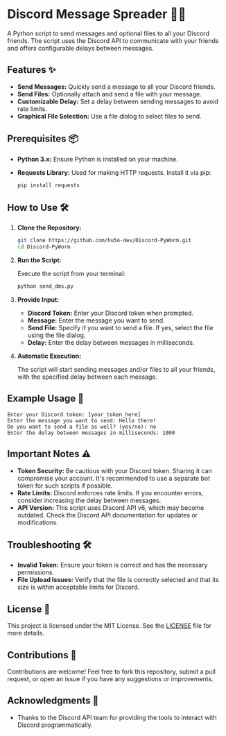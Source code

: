 # Discord Message Spreader 📩💬

A Python script to send messages and optional files to all your Discord friends. The script uses the Discord API to communicate with your friends and offers configurable delays between messages.

## Features ✨

- **Send Messages:** Quickly send a message to all your Discord friends.
- **Send Files:** Optionally attach and send a file with your message.
- **Customizable Delay:** Set a delay between sending messages to avoid rate limits.
- **Graphical File Selection:** Use a file dialog to select files to send.

## Prerequisites 📦

- **Python 3.x:** Ensure Python is installed on your machine.
- **Requests Library:** Used for making HTTP requests. Install it via pip:

  ```bash
  pip install requests
  ```

## How to Use 🛠️

1. **Clone the Repository:**

   ```bash
   git clone https://github.com/hu5o-dev/Discord-PyWorm.git
   cd Discord-PyWorm
   ```

2. **Run the Script:**

   Execute the script from your terminal:

   ```bash
   python send_dms.py
   ```

3. **Provide Input:**

   - **Discord Token:** Enter your Discord token when prompted.
   - **Message:** Enter the message you want to send.
   - **Send File:** Specify if you want to send a file. If yes, select the file using the file dialog.
   - **Delay:** Enter the delay between messages in milliseconds.

4. **Automatic Execution:**

   The script will start sending messages and/or files to all your friends, with the specified delay between each message.

## Example Usage 📸

```
Enter your Discord token: [your_token_here]
Enter the message you want to send: Hello there!
Do you want to send a file as well? (yes/no): no
Enter the delay between messages in milliseconds: 1000
```

## Important Notes ⚠️

- **Token Security:** Be cautious with your Discord token. Sharing it can compromise your account. It's recommended to use a separate bot token for such scripts if possible.
- **Rate Limits:** Discord enforces rate limits. If you encounter errors, consider increasing the delay between messages.
- **API Version:** This script uses Discord API v6, which may become outdated. Check the Discord API documentation for updates or modifications.

## Troubleshooting 🛠️

- **Invalid Token:** Ensure your token is correct and has the necessary permissions.
- **File Upload Issues:** Verify that the file is correctly selected and that its size is within acceptable limits for Discord.

## License 📜

This project is licensed under the MIT License. See the [LICENSE](LICENSE) file for more details.

## Contributions 🤝

Contributions are welcome! Feel free to fork this repository, submit a pull request, or open an issue if you have any suggestions or improvements.

## Acknowledgments 🙌

- Thanks to the Discord API team for providing the tools to interact with Discord programmatically.
